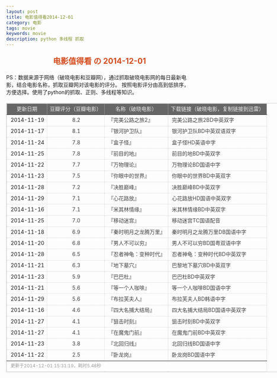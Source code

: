 ```yaml
---
layout: post
title: 电影值得看2014-12-01
category: 电影
tags: movie
keywords: movie 
description: python 多线程 抓取
---
```

<h2 style="text-align:center;color:#D54E21;margin:20px auto">电影值得看 の 2014-12-01</h2>
<div>PS：数据来源于网络（破晓电影和豆瓣网），通过抓取破晓电影网的每日最新电影，结合电影名称，抓取豆瓣网对该电影的评分。
按照电影评分由高到低排序，方便选择。使用了python的抓取、正则、多线程等知识。</div>
<table id="movietb">
	<thead>
		<tr>
			<td min-width="100px">更新日期</td>
			<td min-width="100px">豆瓣评分（豆瓣电影）</td>
			<td min-width="300px">名称（破晓电影）</td>
			<td>下载链接（破晓电影，复制链接到迅雷）</td>
		</tr>
	</thead>
	<tbody>
		<tr>
			<td>2014-11-19</td>
			<td style="color:#FF5138!important;text-align:center;"><a href="http://movie.douban.com/subject/26257346/" target="_blank">8.2</a></td>
			<td>『<a href="http://www.poxiao.com/movie/37816.html" target="_blank">完美公路之旅2</a>』</td>
			<td><a href="ftp://3:3@p13.poxiao.com:8202/[www.poxiao.com破晓电影]完美公路之旅2BD中英双字.rmvb" target="_blank">完美公路之旅2BD中英双字</a></td>
		</tr>
				<tr>
			<td>2014-11-17</td>
			<td style="color:#FF5138!important;text-align:center;"><a href="http://movie.douban.com/subject/7065154/" target="_blank">8.1</a></td>
			<td>『<a href="http://www.poxiao.com/movie/37812.html" target="_blank">银河护卫队</a>』</td>
			<td><a href="ftp://1:1@p13.poxiao.com:8202/[www.poxiao.com破晓电影]银河护卫队BD中英双语双字.mkv" target="_blank">银河护卫队BD中英双语双字</a></td>
		</tr>
				<tr>
			<td>2014-11-24</td>
			<td style="color:#FF5138!important;text-align:center;"><a href="http://movie.douban.com/subject/21350559/" target="_blank">7.8</a></td>
			<td>『<a href="http://www.poxiao.com/movie/37830.html" target="_blank">盒子怪</a>』</td>
			<td><a href="ftp://6:6@p13.poxiao.com:8202/[www.poxiao.com破晓电影]盒子怪HD英语中字.rmvb" target="_blank">盒子怪HD英语中字</a></td>
		</tr>
				<tr>
			<td>2014-11-25</td>
			<td style="color:#FF5138!important;text-align:center;"><a href="http://movie.douban.com/subject/20278505/" target="_blank">7.8</a></td>
			<td>『<a href="http://www.poxiao.com/movie/37832.html" target="_blank">前目的地</a>』</td>
			<td><a href="ftp://6:6@p13.poxiao.com:8202/[www.poxiao.com破晓电影]前目的地BD中英双字.rmvb" target="_blank">前目的地BD中英双字</a></td>
		</tr>
				<tr>
			<td>2014-11-22</td>
			<td style="color:#FF5138!important;text-align:center;"><a href="http://movie.douban.com/subject/24815950/" target="_blank">7.7</a></td>
			<td>『<a href="http://www.poxiao.com/movie/37823.html" target="_blank">万物理论</a>』</td>
			<td><a href="ftp://5:5@p27.poxiao.com:8201/[www.poxiao.com破晓电影]万物理论BD国语中字.rmvb" target="_blank">万物理论BD国语中字</a></td>
		</tr>
				<tr>
			<td>2014-11-23</td>
			<td style="color:#FF5138!important;text-align:center;"><a href="http://movie.douban.com/subject/10549480/" target="_blank">7.5</a></td>
			<td>『<a href="http://www.poxiao.com/movie/37824.html" target="_blank">你眼中的世界</a>』</td>
			<td><a href="ftp://7:7@p27.poxiao.com:8201/[www.poxiao.com破晓电影]你眼中的世界BD中英双字.rmvb" target="_blank">你眼中的世界BD中英双字</a></td>
		</tr>
				<tr>
			<td>2014-11-28</td>
			<td style="color:#FF5138!important;text-align:center;"><a href="http://movie.douban.com/subject/24311267/" target="_blank">7.2</a></td>
			<td>『<a href="http://www.poxiao.com/movie/37838.html" target="_blank">决胜巅峰</a>』</td>
			<td><a href="ftp://2:2@p27.poxiao.com:8201/[www.poxiao.com破晓电影]决胜巅峰BD中英双字.rmvb" target="_blank">决胜巅峰BD中英双字</a></td>
		</tr>
				<tr>
			<td>2014-11-29</td>
			<td style="color:#FF5138!important;text-align:center;"><a href="http://movie.douban.com/subject/25717233/" target="_blank">7.1</a></td>
			<td>『<a href="http://www.poxiao.com/movie/37681.html" target="_blank">心花路放</a>』</td>
			<td><a href="ftp://3:3@p13.poxiao.com:8202/[www.poxiao.com破晓电影]心花路放HD国语中英双字.rmvb" target="_blank">心花路放HD国语中英双字</a></td>
		</tr>
				<tr>
			<td>2014-11-16</td>
			<td style="color:#FF5138!important;text-align:center;"><a href="http://movie.douban.com/subject/24844032/" target="_blank">7.1</a></td>
			<td>『<a href="http://www.poxiao.com/movie/37811.html" target="_blank">米其林情缘</a>』</td>
			<td><a href="ftp://2:2@p27.poxiao.com:8201/[www.poxiao.com破晓电影]米其林情缘BD中英双字.rmvb" target="_blank">米其林情缘BD中英双字</a></td>
		</tr>
				<tr>
			<td>2014-11-25</td>
			<td style="color:#FF5138!important;text-align:center;"><a href="http://movie.douban.com/subject/21349345/" target="_blank">7.0</a></td>
			<td>『<a href="http://www.poxiao.com/movie/37831.html" target="_blank">移动迷宫</a>』</td>
			<td><a href="ftp://8:8@p27.poxiao.com:8201/[www.poxiao.com破晓电影]移动迷宫TC国语配音.rmvb" target="_blank">移动迷宫TC国语配音</a></td>
		</tr>
				<tr>
			<td>2014-11-18</td>
			<td style="color:#FF5138!important;text-align:center;"><a href="http://movie.douban.com/subject/6721670/" target="_blank">6.9</a></td>
			<td>『<a href="http://www.poxiao.com/movie/37813.html" target="_blank">秦时明月之龙腾万里</a>』</td>
			<td><a href="ftp://2:2@p13.poxiao.com:8202/[www.poxiao.com破晓电影]秦时明月之龙腾万里DB国语中字.rmvb" target="_blank">秦时明月之龙腾万里DB国语中字</a></td>
		</tr>
				<tr>
			<td>2014-11-20</td>
			<td style="color:#FF5138!important;text-align:center;"><a href="http://movie.douban.com/subject/25824741/" target="_blank">6.8</a></td>
			<td>『<a href="http://www.poxiao.com/movie/37817.html" target="_blank">男人不可以穷</a>』</td>
			<td><a href="ftp://3:3@p27.poxiao.com:8201/[www.poxiao.com破晓电影]男人不可以穷BD国粤双语中字.mkv" target="_blank">男人不可以穷BD国粤双语中字</a></td>
		</tr>
				<tr>
			<td>2014-11-28</td>
			<td style="color:#FF5138!important;text-align:center;"><a href="http://movie.douban.com/subject/3217149/" target="_blank">6.5</a></td>
			<td>『<a href="http://www.poxiao.com/movie/37748.html" target="_blank">忍者神龟：变种时代</a>』</td>
			<td><a href="ftp://8:8@p13.poxiao.com:8202/[www.poxiao.com破晓电影]忍者神龟：变种时代BD中英双字.rmvb" target="_blank">忍者神龟：变种时代BD中英双字</a></td>
		</tr>
				<tr>
			<td>2014-11-21</td>
			<td style="color:#FF5138!important;text-align:center;"><a href="http://movie.douban.com/subject/25821124/" target="_blank">6.3</a></td>
			<td>『<a href="http://www.poxiao.com/movie/37820.html" target="_blank">地下墓穴</a>』</td>
			<td><a href="ftp://4:4@p27.poxiao.com:8201/[www.poxiao.com破晓电影]巴黎地下墓穴BD中英双字.rmvb" target="_blank">巴黎地下墓穴BD中英双字</a></td>
		</tr>
				<tr>
			<td>2014-11-23</td>
			<td style="color:#FF5138!important;text-align:center;"><a href="http://movie.douban.com/subject/25785812/" target="_blank">5.9</a></td>
			<td>『<a href="http://www.poxiao.com/movie/37825.html" target="_blank">巴巴杜</a>』</td>
			<td><a href="ftp://6:6@p27.poxiao.com:8201/[www.poxiao.com破晓电影]巴巴杜BD中英双字.rmvb" target="_blank">巴巴杜BD中英双字</a></td>
		</tr>
				<tr>
			<td>2014-11-21</td>
			<td style="color:#FF5138!important;text-align:center;"><a href="http://movie.douban.com/subject/25753166/" target="_blank">5.6</a></td>
			<td>『<a href="http://www.poxiao.com/movie/37821.html" target="_blank">等一个人咖啡</a>』</td>
			<td><a href="ftp://4:4@p13.poxiao.com:8202/[www.poxiao.com破晓电影]等一个人咖啡BD国语中字.rmvb" target="_blank">等一个人咖啡BD国语中字</a></td>
		</tr>
				<tr>
			<td>2014-11-29</td>
			<td style="color:#FF5138!important;text-align:center;"><a href="http://movie.douban.com/subject/10508874/" target="_blank">5.6</a></td>
			<td>『<a href="http://www.poxiao.com/movie/37839.html" target="_blank">布拉芙夫人</a>』</td>
			<td><a href="ftp://2:2@p13.poxiao.com:8202/[www.poxiao.com破晓电影]布拉芙夫人BD韩语中字.rmvb" target="_blank">布拉芙夫人BD韩语中字</a></td>
		</tr>
				<tr>
			<td>2014-11-16</td>
			<td style="color:#FF5138!important;text-align:center;"><a href="http://movie.douban.com/subject/10604893/" target="_blank">4.6</a></td>
			<td>『<a href="http://www.poxiao.com/movie/37720.html" target="_blank">四大名捕大结局</a>』</td>
			<td><a href="ftp://8:8@p13.poxiao.com:8202/[www.poxiao.com破晓电影]四大名捕大结局BD中英双字.rmvb" target="_blank">四大名捕大结局BD国语中英双字</a></td>
		</tr>
				<tr>
			<td>2014-11-27</td>
			<td style="color:#FF5138!important;text-align:center;"><a href="http://movie.douban.com/subject/25962762/" target="_blank">4.1</a></td>
			<td>『<a href="http://www.poxiao.com/movie/37836.html" target="_blank">狙击时刻</a>』</td>
			<td><a href="ftp://7:7@p13.poxiao.com:8202/[www.poxiao.com破晓电影]狙击时刻BD中英双字.rmvb" target="_blank">狙击时刻BD中英双字</a></td>
		</tr>
				<tr>
			<td>2014-11-27</td>
			<td style="color:#FF5138!important;text-align:center;"><a href="http://movie.douban.com/subject/25699301/" target="_blank">4.1</a></td>
			<td>『<a href="http://www.poxiao.com/movie/37837.html" target="_blank">在魔鬼门前</a>』</td>
			<td><a href="ftp://j:j@dx.dl1234.com:8006/[电影天堂www.dy2018.com]在魔鬼门前BD中英双字.rmvb " target="_blank">在魔鬼门前BD中英双字</a></td>
		</tr>
				<tr>
			<td>2014-11-23</td>
			<td style="color:#FF5138!important;text-align:center;"><a href="http://movie.douban.com/subject/25663134/" target="_blank">3.8</a></td>
			<td>『<a href="http://www.poxiao.com/movie/37827.html" target="_blank">北回归线</a>』</td>
			<td><a href="ftp://4:4@p13.poxiao.com:8202/[www.poxiao.com破晓电影]北回归线BD国语中字.rmvb" target="_blank">北回归线BD国语中字</a></td>
		</tr>
				<tr>
			<td>2014-11-22</td>
			<td style="color:#FF5138!important;text-align:center;"><a href="http://movie.douban.com/subject/11632596/" target="_blank">2.5</a></td>
			<td>『<a href="http://www.poxiao.com/movie/37822.html" target="_blank">卧龙岗</a>』</td>
			<td><a href="ftp://5:5@p13.poxiao.com:8202/[www.poxiao.com破晓电影]卧龙岗BD国语中字.rmvb" target="_blank">卧龙岗BD国语中字</a></td>
		</tr>
			</tbody>
	<tfoot>
		<tr>
			<td colspan="4">更新于2014-12-01 15:31:19，耗时5.48秒</td>
		</tr>
	</tfoot>
</table>	<style>
	#movietb {width:790px;border:1px #CCCCCC solid;font-size:14px;margin:20px auto;}
	#movietb td {border:1px #CCCCCC dotted;line-height:24px;vertical-align: middle;}
	#movietb a {text-decoration:none;color:#464646; text-shadow:0 1px 0 #F2F2F2;border:0!important}
	#movietb a:hover {text-decoration:underline;color:#D54E21;}
	#movietb tbody tr:hover{background:#CCC}
	#movietb thead {background-color:#666;color:#eee;text-align:center}
	#movietb tbody {text-align:left;}
	#movietb tbody td {padding-left:10px;}
	#movietb tfoot td,.size {padding-left: 10px;font-size:12px;color:#999}
</style>
<script type="text/javascript" src="/public/js/jquery.dataTables.min.js"></script>
<script type="text/javascript">
	$(document).ready(function() {
		$('#movietb').DataTable({
			"paging":false,
			"searching": false
		});
	} );
</script>